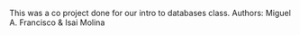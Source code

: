 This was a co project done for our intro to databases class. 
Authors: Miguel A. Francisco & Isai Molina
